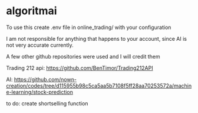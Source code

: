# algoritmai



To use this create .env file in online_trading/ with your configuration

I am not responsible for anything that happens to your account, since AI is not very accurate currently.

A few other github repositories were used and I will credit them

Trading 212 api:
https://github.com/BenTimor/Trading212API

AI:
https://github.com/nown-creation/codes/tree/d115955b98c5ca5aa5b7108f5ff28aa70253572a/machine-learning/stock-prediction


to do:
create shortselling function
